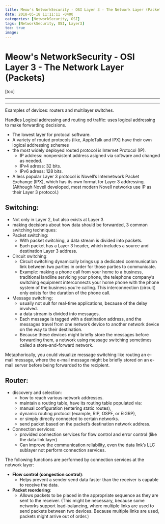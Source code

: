 ```yaml
---
title: Meow's NetworkSecurity - OSI Layer 3 - The Network Layer (Packets)
date: 2018-05-18 11:11:11 -0400
categories: [NetworkSecurity, OSI]
tags: [NetworkSecurity, OSI, Layer3]
toc: true
image:
---
```


# Meow's NetworkSecurity - OSI Layer 3 - The Network Layer (Packets)

[toc]

---


---

Examples of devices: routers and multilayer switches. 

Handles Logical addressing and routing od traffic: uses logical addressing to make forwarding decisions. 
- The lowest layer for protocal software.
- A variety of routed protocols (like, AppleTalk and IPX) have their own logical addressing schemes
- the most widely deployed routed protocol is Internet Protocol (IP).
  - IP address: nonpersistent address asigned via software and changed as needed.
  - IPv4 adress: 32 bits. 
  - IPv6 adress: 128 bits.
- A less popular Layer 3 protocol is Novell’s Internetwork Packet Exchange (IPX), which has its own format for Layer 3 addressing. (Although Novell developed, most modern Novell networks use IP as their Layer 3 protocol.) 

## Switching:
- Not only in Layer 2, but also exists at Layer 3.
- making decisions about how data should be forwarded, 3 common switching techniques:
- Packet switching: 
  - With packet switching, a data stream is divided into packets. 
  - Each packet has a Layer 3 header, which includes a source and destination Layer 3 address.  
- Circuit switching: 
  - Circuit switching dynamically brings up a dedicated communication link between two parties in order for those parties to communicate. 
  - Example: making a phone call from your home to a business, traditional landline servicing your phone, the telephone company’s switching equipment interconnects your home phone with the phone system of the business you’re calling. This interconnection (circuit) only exists for the duration of the phone call. 
- Message switching: 
  - usually not suit for real-time applications, because of the delay involved. 
  - a data stream is divided into messages. 
  - Each message is tagged with a destination address, and the messages travel from one network device to another network device on the way to their destination. 
  - Because these devices might briefly store the messages before forwarding them, a network using message switching sometimes called a store-and-forward network. 

Metaphorically, you could visualize message switching like routing an e-mail message, where the e-mail message might be briefly stored on an e-mail server before being forwarded to the recipient. 

## Router: 
- discovery and selection: 
  - how to reach various network addresses. 
  - maintain a routing table, have its routing table populated via:
  - manual configuration (entering static routes), 
  - dynamic routing protocol (example, RIP, OSPF, or EIGRP), 
  - or simply directly connected to certain networks. 
  - send packet based on the packet’s destination network address. 
- Connection services: 
  - provided connection services for flow control and error control (like the data link layer) 
  - Can improve the communication reliability, even the data link’s LLC sublayer not perform connection services. 

The following functions are performed by connection services at the network layer: 
- **Flow control (congestion control)**: 
  - Helps prevent a sender send data faster than the receiver is capable to receive the data. 
- **Packet reordering**: 
  - Allows packets to be placed in the appropriate sequence as they are sent to the receiver. (This might be necessary, because some networks support load-balancing, where multiple links are used to send packets between two devices. Because multiple links are used, packets might arrive out of order.)
